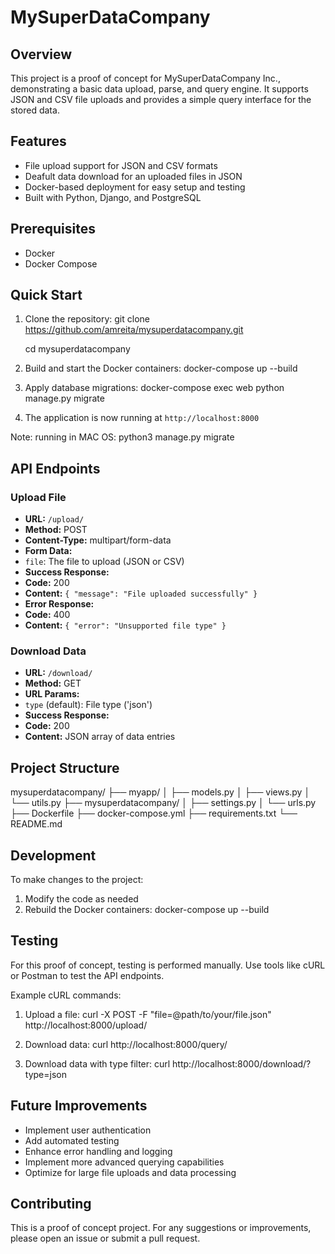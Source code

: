 # MySuperDataCompany

## Overview

This project is a proof of concept for MySuperDataCompany Inc., demonstrating a basic data upload, parse, and query engine. It supports JSON and CSV file uploads and provides a simple query interface for the stored data.

## Features

- File upload support for JSON and CSV formats
- Deafult data download for an uploaded files in JSON
- Docker-based deployment for easy setup and testing
- Built with Python, Django, and PostgreSQL

## Prerequisites

- Docker
- Docker Compose

## Quick Start

1. Clone the repository:
   git clone https://github.com/amreita/mysuperdatacompany.git

   cd mysuperdatacompany
   
3. Build and start the Docker containers:
   docker-compose up --build

4. Apply database migrations:
  docker-compose exec web python manage.py migrate
   
   
6. The application is now running at `http://localhost:8000`

Note: running in MAC OS: python3 manage.py migrate

## API Endpoints

### Upload File
- **URL:** `/upload/`
- **Method:** POST
- **Content-Type:** multipart/form-data
- **Form Data:** 
- `file`: The file to upload (JSON or CSV)
- **Success Response:** 
- **Code:** 200
- **Content:** `{ "message": "File uploaded successfully" }`
- **Error Response:** 
- **Code:** 400
- **Content:** `{ "error": "Unsupported file type" }`

### Download Data
- **URL:** `/download/`
- **Method:** GET
- **URL Params:** 
- `type` (default): File type ('json')
- **Success Response:** 
- **Code:** 200
- **Content:** JSON array of data entries

## Project Structure
mysuperdatacompany/
├── myapp/
│   ├── models.py
│   ├── views.py
│   └── utils.py
├── mysuperdatacompany/
│   ├── settings.py
│   └── urls.py
├── Dockerfile
├── docker-compose.yml
├── requirements.txt
└── README.md

## Development

To make changes to the project:

1. Modify the code as needed
2. Rebuild the Docker containers:
   docker-compose up --build

## Testing

For this proof of concept, testing is performed manually. Use tools like cURL or Postman to test the API endpoints.

Example cURL commands:

1. Upload a file:
curl -X POST -F "file=@path/to/your/file.json" http://localhost:8000/upload/

2. Download data:
curl http://localhost:8000/query/
   
3. Download data with type filter:
curl http://localhost:8000/download/?type=json

## Future Improvements

- Implement user authentication
- Add automated testing
- Enhance error handling and logging
- Implement more advanced querying capabilities
- Optimize for large file uploads and data processing
  

## Contributing

This is a proof of concept project. For any suggestions or improvements, please open an issue or submit a pull request.
